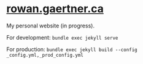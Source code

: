 # [rowan.gaertner.ca](https://rowan.gaertner.ca/)
My personal website (in progress).

For development:
`bundle exec jekyll serve`

For production:
`bundle exec jekyll build --config _config.yml,_prod_config.yml`
